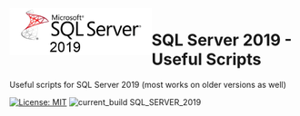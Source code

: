 <img align="left" src="img/sql-server-2019.png" width="250" >

# SQL Server 2019 - Useful Scripts
Useful scripts for SQL Server 2019 (most works on older versions as well)

[![License: MIT](https://img.shields.io/badge/License-MIT-yellow.svg)](LICENSE "MIT License Copyright © Rodrigo Aires")
![current_build SQL_SERVER_2019](https://img.shields.io/badge/current_build-SQL_SERVER_2019-red.svg)

##
